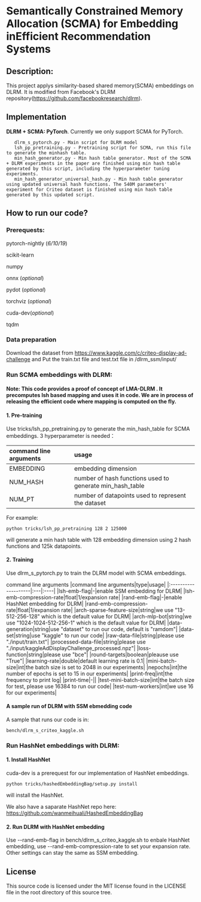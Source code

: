 # Semantically Constrained Memory Allocation (SCMA) for Embedding inEfficient Recommendation Systems


## Description:

This project applys similarity-based shared memory(SCMA) embeddings on DLRM. It is modified from Facebook's DLRM repository(https://github.com/facebookresearch/dlrm). 


## Implementation

**DLRM + SCMA: PyTorch**. Currently we only support SCMA for PyTorch.

       dlrm_s_pytorch.py - Main script for DLRM model
       lsh_pp_pretraining.py - Pretraining script for SCMA, run this file to generate the minhash table.
       min_hash_generator.py - Min hash table generator. Most of the SCMA + DLRM experiments in the paper are finished using min hash table generated by this script, including the hyperparameter tuning experiments.
       min_hash_generator_universal_hash.py - Min hash table generator using updated universal hash functions. The 540M parameters' experiment for Criteo dataset is finished using min hash table generated by this updated script.

## How to run our code?
### Prerequests:
pytorch-nightly (*6/10/19*)

scikit-learn

numpy

onnx (*optional*)

pydot (*optional*)

torchviz (*optional*)

cuda-dev(*optional*)

tqdm

### Data preparation
Download the dataset from https://www.kaggle.com/c/criteo-display-ad-challenge and Put the train.txt file and test.txt file in /dlrm_ssm/input/


### Run SCMA embeddings with DLRM:
#### Note: This code provides a proof of concept of LMA-DLRM . It precomputes lsh based mapping and uses it in code. We are in process of releasing the efficient code where mapping is computed on the fly. 
#### 1. Pre-training
Use tricks/lsh_pp_pretraining.py to generate the min_hash_table for SCMA embeddings. 3 hyperparameter is needed：

|command line arguments|usage|
|:--------------------|:----|
|EMBEDDING|embedding dimension|
|NUM_HASH|number of hash functions used to generate min_hash_table|
|NUM_PT|number of datapoints used to represent the dataset|

For example:  

```
python tricks/lsh_pp_pretraining 128 2 125000
```
will generate a min hash table with 128 embedding dimension using 2 hash functions and 125k datapoints.

#### 2. Training
Use dlrm_s_pytorch.py to train the DLRM model with SCMA embeddings.

command line arguments
|command line arguments|type|usage|
|:--------------------|:---|:----|
|lsh-emb-flag|-|enable SSM embedding for DLRM|
|lsh-emb-compression-rate|float|1/expansion rate|
|rand-emb-flag|-|enable HashNet embedding for DLRM|
|rand-emb-compression-rate|float|1/expansion rate|
|arch-sparse-feature-size|string|we use "13-512-256-128" which is the default value for DLRM|
|arch-mlp-bot|string|we use "1024-1024-512-256-1" which is the default value for DLRM|
|data-generation|string|use "dataset" to run our code, default is "ramdom"|
|data-set|string|use "kaggle" to run our code|
|raw-data-file|string|please use "./input/train.txt"|
|processed-data-file|string|please use "./input/kaggleAdDisplayChallenge_processed.npz"|
|loss-function|string|please use "bce"|
|round-targets|boolean|pleause use "True"|
|learning-rate|double|default learning rate is 0.1|
|mini-batch-size|int|the batch size is set to 2048 in our experiments|
|nepochs|int|the number of epochs is set to 15 in our experiments|
|print-freq|int|the frequency to print log|
|print-time|-||
|test-mini-batch-size|int|the batch size for test, please use 16384 to run our code| 
|test-num-workers|int|we use 16 for our experiments|


#### A sample run of DLRM with SSM ebmedding code
A sample that runs our code is in:
```
bench/dlrm_s_criteo_kaggle.sh
```

### Run HashNet embeddings with DLRM:
#### 1. Install HashNet
cuda-dev is a prerequest for our implementation of HashNet embeddings.
```
python tricks/hashedEmbeddingBag/setup.py install
```
will install the HashNet. 

We also have a saparate HashNet repo here: https://github.com/wanmeihuali/HashedEmbeddingBag

#### 2. Run DLRM with HashNet embedding
Use --rand-emb-flag in bench/dlrm_s_criteo_kaggle.sh to enbale HashNet embedding, use --rand-emb-compression-rate to set your expansion rate. Other settings can stay the same as SSM embedding.

## License

This source code is licensed under the MIT license found in the
LICENSE file in the root directory of this source tree.
